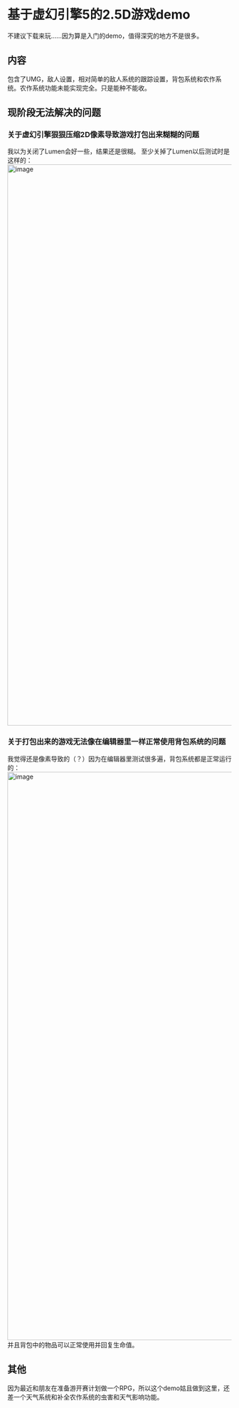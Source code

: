 # 基于虚幻引擎5的2.5D游戏demo
不建议下载来玩……因为算是入门的demo，值得深究的地方不是很多。
## 内容
包含了UMG，敌人设置，相对简单的敌人系统的跟踪设置，背包系统和农作系统。农作系统功能未能实现完全。只是能种不能收。
## 现阶段无法解决的问题
### 关于虚幻引擎狠狠压缩2D像素导致游戏打包出来糊糊的问题
我以为关闭了Lumen会好一些，结果还是很糊。
至少关掉了Lumen以后测试时是这样的：
<img width="2270" height="1258" alt="image" src="https://github.com/user-attachments/assets/6ac01e70-5351-4bf4-b289-aae98fffa2cb" />
### 关于打包出来的游戏无法像在编辑器里一样正常使用背包系统的问题
我觉得还是像素导致的（？）因为在编辑器里测试很多遍，背包系统都是正常运行的：
<img width="2283" height="1274" alt="image" src="https://github.com/user-attachments/assets/0d1985a3-4d77-4057-8cad-c2a699004c5a" />
并且背包中的物品可以正常使用并回复生命值。
## 其他
因为最近和朋友在准备游开赛计划做一个RPG，所以这个demo姑且做到这里，还差一个天气系统和补全农作系统的虫害和天气影响功能。
